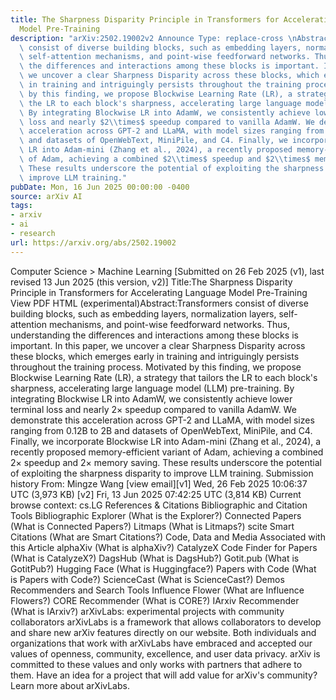 ```yaml
---
title: The Sharpness Disparity Principle in Transformers for Accelerating Language
  Model Pre-Training
description: "arXiv:2502.19002v2 Announce Type: replace-cross \nAbstract: Transformers\
  \ consist of diverse building blocks, such as embedding layers, normalization layers,\
  \ self-attention mechanisms, and point-wise feedforward networks. Thus, understanding\
  \ the differences and interactions among these blocks is important. In this paper,\
  \ we uncover a clear Sharpness Disparity across these blocks, which emerges early\
  \ in training and intriguingly persists throughout the training process. Motivated\
  \ by this finding, we propose Blockwise Learning Rate (LR), a strategy that tailors\
  \ the LR to each block's sharpness, accelerating large language model (LLM) pre-training.\
  \ By integrating Blockwise LR into AdamW, we consistently achieve lower terminal\
  \ loss and nearly $2\\times$ speedup compared to vanilla AdamW. We demonstrate this\
  \ acceleration across GPT-2 and LLaMA, with model sizes ranging from 0.12B to 2B\
  \ and datasets of OpenWebText, MiniPile, and C4. Finally, we incorporate Blockwise\
  \ LR into Adam-mini (Zhang et al., 2024), a recently proposed memory-efficient variant\
  \ of Adam, achieving a combined $2\\times$ speedup and $2\\times$ memory saving.\
  \ These results underscore the potential of exploiting the sharpness disparity to\
  \ improve LLM training."
pubDate: Mon, 16 Jun 2025 00:00:00 -0400
source: arXiv AI
tags:
- arxiv
- ai
- research
url: https://arxiv.org/abs/2502.19002
---
```


Computer Science > Machine Learning
[Submitted on 26 Feb 2025 (v1), last revised 13 Jun 2025 (this version, v2)]
Title:The Sharpness Disparity Principle in Transformers for Accelerating Language Model Pre-Training
View PDF HTML (experimental)Abstract:Transformers consist of diverse building blocks, such as embedding layers, normalization layers, self-attention mechanisms, and point-wise feedforward networks. Thus, understanding the differences and interactions among these blocks is important. In this paper, we uncover a clear Sharpness Disparity across these blocks, which emerges early in training and intriguingly persists throughout the training process. Motivated by this finding, we propose Blockwise Learning Rate (LR), a strategy that tailors the LR to each block's sharpness, accelerating large language model (LLM) pre-training. By integrating Blockwise LR into AdamW, we consistently achieve lower terminal loss and nearly $2\times$ speedup compared to vanilla AdamW. We demonstrate this acceleration across GPT-2 and LLaMA, with model sizes ranging from 0.12B to 2B and datasets of OpenWebText, MiniPile, and C4. Finally, we incorporate Blockwise LR into Adam-mini (Zhang et al., 2024), a recently proposed memory-efficient variant of Adam, achieving a combined $2\times$ speedup and $2\times$ memory saving. These results underscore the potential of exploiting the sharpness disparity to improve LLM training.
Submission history
From: Mingze Wang [view email][v1] Wed, 26 Feb 2025 10:06:37 UTC (3,973 KB)
[v2] Fri, 13 Jun 2025 07:42:25 UTC (3,814 KB)
Current browse context:
cs.LG
References & Citations
Bibliographic and Citation Tools
Bibliographic Explorer (What is the Explorer?)
Connected Papers (What is Connected Papers?)
Litmaps (What is Litmaps?)
scite Smart Citations (What are Smart Citations?)
Code, Data and Media Associated with this Article
alphaXiv (What is alphaXiv?)
CatalyzeX Code Finder for Papers (What is CatalyzeX?)
DagsHub (What is DagsHub?)
Gotit.pub (What is GotitPub?)
Hugging Face (What is Huggingface?)
Papers with Code (What is Papers with Code?)
ScienceCast (What is ScienceCast?)
Demos
Recommenders and Search Tools
Influence Flower (What are Influence Flowers?)
CORE Recommender (What is CORE?)
IArxiv Recommender
(What is IArxiv?)
arXivLabs: experimental projects with community collaborators
arXivLabs is a framework that allows collaborators to develop and share new arXiv features directly on our website.
Both individuals and organizations that work with arXivLabs have embraced and accepted our values of openness, community, excellence, and user data privacy. arXiv is committed to these values and only works with partners that adhere to them.
Have an idea for a project that will add value for arXiv's community? Learn more about arXivLabs.